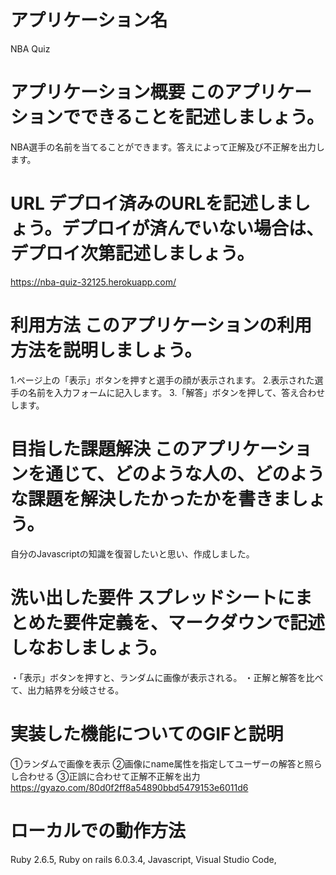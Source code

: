 # アプリケーション名	
NBA Quiz
# アプリケーション概要	このアプリケーションでできることを記述しましょう。
NBA選手の名前を当てることができます。答えによって正解及び不正解を出力します。
# URL	デプロイ済みのURLを記述しましょう。デプロイが済んでいない場合は、デプロイ次第記述しましょう。
https://nba-quiz-32125.herokuapp.com/
# 利用方法	このアプリケーションの利用方法を説明しましょう。
1.ページ上の「表示」ボタンを押すと選手の顔が表示されます。
2.表示された選手の名前を入力フォームに記入します。
3.「解答」ボタンを押して、答え合わせします。
# 目指した課題解決	このアプリケーションを通じて、どのような人の、どのような課題を解決したかったかを書きましょう。
自分のJavascriptの知識を復習したいと思い、作成しました。
# 洗い出した要件	スプレッドシートにまとめた要件定義を、マークダウンで記述しなおしましょう。
・「表示」ボタンを押すと、ランダムに画像が表示される。
・正解と解答を比べて、出力結界を分岐させる。
# 実装した機能についてのGIFと説明	
①ランダムで画像を表示
②画像にname属性を指定してユーザーの解答と照らし合わせる
③正誤に合わせて正解不正解を出力
https://gyazo.com/80d0f2ff8a54890bbd5479153e6011d6
# ローカルでの動作方法	 
Ruby 2.6.5, Ruby on rails 6.0.3.4, Javascript, Visual Studio Code,
